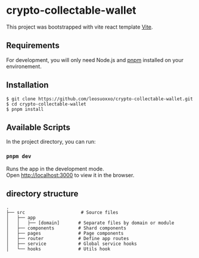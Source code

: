 # crypto-collectable-wallet

This project was bootstrapped with vite react template
[Vite](https://vitejs.dev/guide/#scaffolding-your-first-vite-project).

## Requirements

For development, you will only need Node.js and [pnpm](https://pnpm.io/)
installed on your environement.

## Installation

    $ git clone https://github.com/leosuoxxo/crypto-collectable-wallet.git
    $ cd crypto-collectable-wallet
    $ pnpm install

## Available Scripts

In the project directory, you can run:

### `pnpm dev`

Runs the app in the development mode.<br> Open
[http://localhost:3000](http://localhost:3000) to view it in the browser.

## directory structure

    .
    ├── src                     # Source files
    │   ├── app
    │   │   ├── [domain]       # Separate files by domain or module
    │   ├── components         # Shard components
    │   ├── pages              # Page components
    │   ├── router             # Define app routes
    │   ├── service            # Global service hooks
    │   └── hooks              # Utils hook
